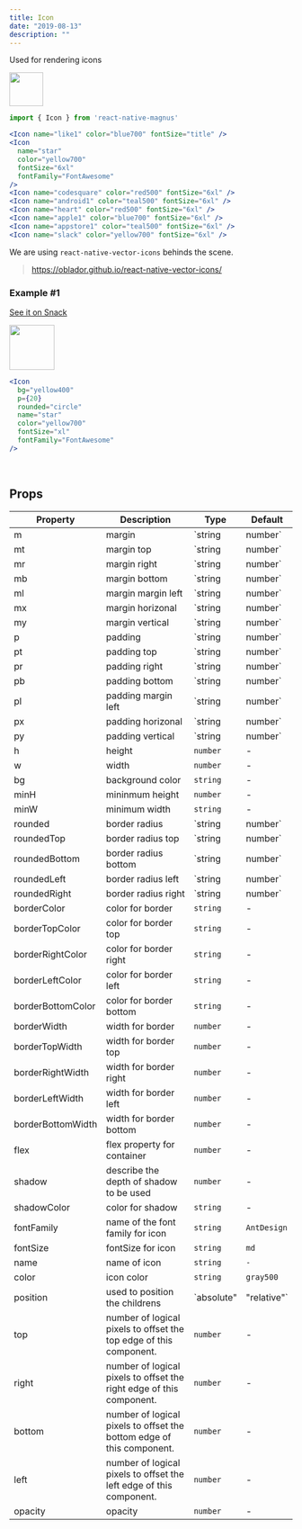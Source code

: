 ```yaml
---
title: Icon
date: "2019-08-13"
description: ""
---
```


Used for rendering icons

<img src="/images/docs/icon/1.png"  style="height: 60px; width: auto;" />

```jsx
import { Icon } from 'react-native-magnus'

<Icon name="like1" color="blue700" fontSize="title" />
<Icon
  name="star"
  color="yellow700"
  fontSize="6xl"
  fontFamily="FontAwesome"
/>
<Icon name="codesquare" color="red500" fontSize="6xl" />
<Icon name="android1" color="teal500" fontSize="6xl" />
<Icon name="heart" color="red500" fontSize="6xl" />
<Icon name="apple1" color="blue700" fontSize="6xl" />
<Icon name="appstore1" color="teal500" fontSize="6xl" />
<Icon name="slack" color="yellow700" fontSize="6xl" />
```

We are using `react-native-vector-icons` behinds the scene.

> https://oblador.github.io/react-native-vector-icons/

### Example #1

<a href="https://snack.expo.io/@pawankumar2901/magnus---icon---example-1" target="_blank">See it on Snack</a>

<img src="/images/docs/icon/2.png"  style="height: 80px; width: auto;" />

</div>

```jsx
<Icon
  bg="yellow400"
  p={20}
  rounded="circle"
  name="star"
  color="yellow700"
  fontSize="xl"
  fontFamily="FontAwesome"
/>
```

<br />

## Props

| Property          | Description                                                           | Type                     | Default     |
| ----------------- | --------------------------------------------------------------------- | ------------------------ | ----------- |
| m                 | margin                                                                | `string | number`        | -           |
| mt                | margin top                                                            | `string | number`        | -           |
| mr                | margin right                                                          | `string | number`        | -           |
| mb                | margin bottom                                                         | `string | number`        | -           |
| ml                | margin margin left                                                    | `string | number`        | -           |
| mx                | margin horizonal                                                      | `string | number`        | -           |
| my                | margin vertical                                                       | `string | number`        | -           |
| p                 | padding                                                               | `string | number`        | -           |
| pt                | padding top                                                           | `string | number`        | -           |
| pr                | padding right                                                         | `string | number`        | -           |
| pb                | padding bottom                                                        | `string | number`        | -           |
| pl                | padding margin left                                                   | `string | number`        | -           |
| px                | padding horizonal                                                     | `string | number`        | -           |
| py                | padding vertical                                                      | `string | number`        | -           |
| h                 | height                                                                | `number`                 | -           |
| w                 | width                                                                 | `number`                 | -           |
| bg                | background color                                                      | `string`                 | -           |
| minH              | mininmum height                                                       | `number`                 | -           |
| minW              | minimum width                                                         | `string`                 | -           |
| rounded           | border radius                                                         | `string | number`        | `none`      |
| roundedTop        | border radius top                                                     | `string | number`        | `none`      |
| roundedBottom     | border radius bottom                                                  | `string | number`        | `none`      |
| roundedLeft       | border radius left                                                    | `string | number`        | `none`      |
| roundedRight      | border radius right                                                   | `string | number`        | `none`      |
| borderColor       | color for border                                                      | `string`                 | -           |
| borderTopColor    | color for border top                                                  | `string`                 | -           |
| borderRightColor  | color for border right                                                | `string`                 | -           |
| borderLeftColor   | color for border left                                                 | `string`                 | -           |
| borderBottomColor | color for border bottom                                               | `string`                 | -           |
| borderWidth       | width for border                                                      | `number`                 | -           |
| borderTopWidth    | width for border top                                                  | `number`                 | -           |
| borderRightWidth  | width for border right                                                | `number`                 | -           |
| borderLeftWidth   | width for border left                                                 | `number`                 | -           |
| borderBottomWidth | width for border bottom                                               | `number`                 | -           |
| flex              | flex property for container                                           | `number`                 | -           |
| shadow            | describe the depth of shadow to be used                               | `number`                 | -           |
| shadowColor       | color for shadow                                                      | `string`                 | -           |
| fontFamily        | name of the font family for icon                                      | `string`                 | `AntDesign` |
| fontSize          | fontSize for icon                                                     | `string`                 | `md`        |
| name              | name of icon                                                          | `string`                 | `-`         |
| color             | icon color                                                            | `string`                 | `gray500`   |
| position          | used to position the childrens                                        | `absolute" | "relative"` | `relative`  |
| top               | number of logical pixels to offset the top edge of this component.    | `number`                 | -           |
| right             | number of logical pixels to offset the right edge of this component.  | `number`                 | -           |
| bottom            | number of logical pixels to offset the bottom edge of this component. | `number`                 | -           |
| left              | number of logical pixels to offset the left edge of this component.   | `number`                 | -           |
| opacity           | opacity                                                               | `number`                 | -           |
